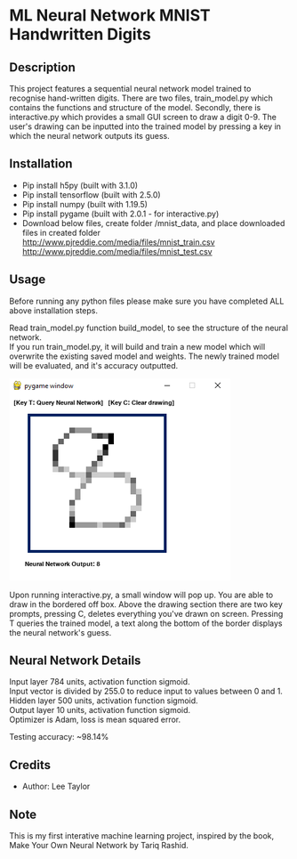 # ML Neural Network MNIST Handwritten Digits
## Description 
This project features a sequential neural network model trained to recognise hand-written digits.
There are two files, train_model.py which contains the functions and structure of the model. Secondly, there is
interactive.py which provides a small GUI screen to draw a digit 0-9. The user's drawing can be inputted into the 
trained model by pressing a key in which the neural network outputs its guess.

## Installation
* Pip install h5py (built with 3.1.0)
* Pip install tensorflow (built with 2.5.0)
* Pip install numpy (built with 1.19.5)
* Pip install pygame (built with 2.0.1 - for interactive.py)
* Download below files, create folder /mnist_data, and place downloaded files in created folder  
  http://www.pjreddie.com/media/files/mnist_train.csv  
  http://www.pjreddie.com/media/files/mnist_test.csv

## Usage
Before running any python files please make sure you have completed ALL above installation steps.

Read train_model.py function build_model, to see the structure of the neural network.  
If you run train_model.py, it will build and train a new model which will overwrite the existing saved model
and weights.
The newly trained model will be evaluated, and it's accuracy outputted.    

![Image of interactive.py](/images/Capture.png)

Upon running interactive.py, a small window will pop up. You are able to draw in the bordered off box. 
Above the drawing section there are two key prompts, pressing C, deletes everything you've drawn on screen. 
Pressing T queries the trained model, a text along the bottom of the border displays the neural network's 
guess. 

## Neural Network Details
Input layer 784 units, activation function sigmoid.  
Input vector is divided by 255.0 to reduce input to values between 0 and 1.  
Hidden layer 500 units, activation function sigmoid.  
Output layer 10 units, activation function sigmoid.  
Optimizer is Adam, loss is mean squared error.  
  
Testing accuracy: ~98.14%

## Credits
* Author: Lee Taylor

## Note
This is my first interative machine learning project, inspired by the book,
Make Your Own Neural Network by Tariq Rashid. 

